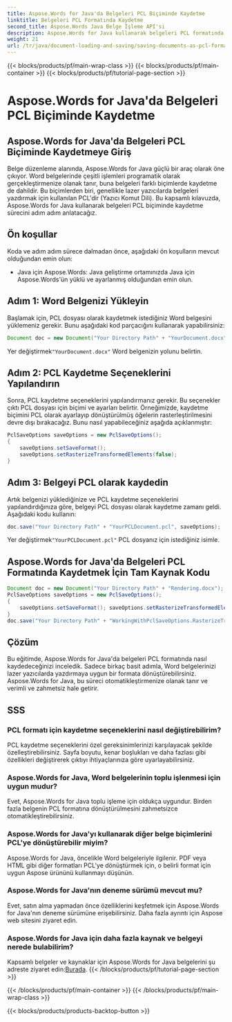 ```yaml
---
title: Aspose.Words for Java'da Belgeleri PCL Biçiminde Kaydetme
linktitle: Belgeleri PCL Formatında Kaydetme
second_title: Aspose.Words Java Belge İşleme API'si
description: Aspose.Words for Java kullanarak belgeleri PCL formatında nasıl kaydedeceğinizi öğrenin. Verimli belge dönüşümü için adım adım kılavuz ve kod örnekleri.
weight: 21
url: /tr/java/document-loading-and-saving/saving-documents-as-pcl-format/
---
```


{{< blocks/products/pf/main-wrap-class >}}
{{< blocks/products/pf/main-container >}}
{{< blocks/products/pf/tutorial-page-section >}}

# Aspose.Words for Java'da Belgeleri PCL Biçiminde Kaydetme


## Aspose.Words for Java'da Belgeleri PCL Biçiminde Kaydetmeye Giriş

Belge düzenleme alanında, Aspose.Words for Java güçlü bir araç olarak öne çıkıyor. Word belgelerinde çeşitli işlemleri programatik olarak gerçekleştirmenize olanak tanır, buna belgeleri farklı biçimlerde kaydetme de dahildir. Bu biçimlerden biri, genellikle lazer yazıcılarda belgeleri yazdırmak için kullanılan PCL'dir (Yazıcı Komut Dili). Bu kapsamlı kılavuzda, Aspose.Words for Java kullanarak belgeleri PCL biçiminde kaydetme sürecini adım adım anlatacağız.

## Ön koşullar

Koda ve adım adım sürece dalmadan önce, aşağıdaki ön koşulların mevcut olduğundan emin olun:

- Java için Aspose.Words: Java geliştirme ortamınızda Java için Aspose.Words'ün yüklü ve ayarlanmış olduğundan emin olun.

## Adım 1: Word Belgenizi Yükleyin

Başlamak için, PCL dosyası olarak kaydetmek istediğiniz Word belgesini yüklemeniz gerekir. Bunu aşağıdaki kod parçacığını kullanarak yapabilirsiniz:

```java
Document doc = new Document("Your Directory Path" + "YourDocument.docx");
```

 Yer değiştirmek`"YourDocument.docx"` Word belgenizin yolunu belirtin.

## Adım 2: PCL Kaydetme Seçeneklerini Yapılandırın

Sonra, PCL kaydetme seçeneklerini yapılandırmanız gerekir. Bu seçenekler çıktı PCL dosyası için biçimi ve ayarları belirtir. Örneğimizde, kaydetme biçimini PCL olarak ayarlayıp dönüştürülmüş öğelerin rasterleştirilmesini devre dışı bırakacağız. Bunu nasıl yapabileceğiniz aşağıda açıklanmıştır:

```java
PclSaveOptions saveOptions = new PclSaveOptions();
{
	saveOptions.setSaveFormat();
	saveOptions.setRasterizeTransformedElements(false);
}
```

## Adım 3: Belgeyi PCL olarak kaydedin

Artık belgenizi yüklediğinize ve PCL kaydetme seçeneklerini yapılandırdığınıza göre, belgeyi PCL dosyası olarak kaydetme zamanı geldi. Aşağıdaki kodu kullanın:

```java
doc.save("Your Directory Path" + "YourPCLDocument.pcl", saveOptions);
```

 Yer değiştirmek`"YourPCLDocument.pcl"` PCL dosyanız için istediğiniz isimle.

## Aspose.Words for Java'da Belgeleri PCL Formatında Kaydetmek İçin Tam Kaynak Kodu

```java
Document doc = new Document("Your Directory Path" + "Rendering.docx");
PclSaveOptions saveOptions = new PclSaveOptions();
{
	saveOptions.setSaveFormat(); saveOptions.setRasterizeTransformedElements(false);
}
doc.save("Your Directory Path" + "WorkingWithPclSaveOptions.RasterizeTransformedElements.pcl", saveOptions);
```

## Çözüm

Bu eğitimde, Aspose.Words for Java'da belgeleri PCL formatında nasıl kaydedeceğinizi inceledik. Sadece birkaç basit adımla, Word belgelerinizi lazer yazıcılarda yazdırmaya uygun bir formata dönüştürebilirsiniz. Aspose.Words for Java, bu süreci otomatikleştirmenize olanak tanır ve verimli ve zahmetsiz hale getirir.

## SSS

### PCL formatı için kaydetme seçeneklerini nasıl değiştirebilirim?

PCL kaydetme seçeneklerini özel gereksinimlerinizi karşılayacak şekilde özelleştirebilirsiniz. Sayfa boyutu, kenar boşlukları ve daha fazlası gibi özellikleri değiştirerek çıktıyı ihtiyaçlarınıza göre uyarlayabilirsiniz.

### Aspose.Words for Java, Word belgelerinin toplu işlenmesi için uygun mudur?

Evet, Aspose.Words for Java toplu işleme için oldukça uygundur. Birden fazla belgenin PCL formatına dönüştürülmesini zahmetsizce otomatikleştirebilirsiniz.

### Aspose.Words for Java'yı kullanarak diğer belge biçimlerini PCL'ye dönüştürebilir miyim?

Aspose.Words for Java, öncelikle Word belgeleriyle ilgilenir. PDF veya HTML gibi diğer formatları PCL'ye dönüştürmek için, o belirli format için uygun Aspose ürününü kullanmayı düşünün.

### Aspose.Words for Java'nın deneme sürümü mevcut mu?

Evet, satın alma yapmadan önce özelliklerini keşfetmek için Aspose.Words for Java'nın deneme sürümüne erişebilirsiniz. Daha fazla ayrıntı için Aspose web sitesini ziyaret edin.

### Aspose.Words for Java için daha fazla kaynak ve belgeyi nerede bulabilirim?

 Kapsamlı belgeler ve kaynaklar için Aspose.Words for Java belgelerini şu adreste ziyaret edin:[Burada](https://reference.aspose.com/words/java/).
{{< /blocks/products/pf/tutorial-page-section >}}

{{< /blocks/products/pf/main-container >}}
{{< /blocks/products/pf/main-wrap-class >}}

{{< blocks/products/products-backtop-button >}}
